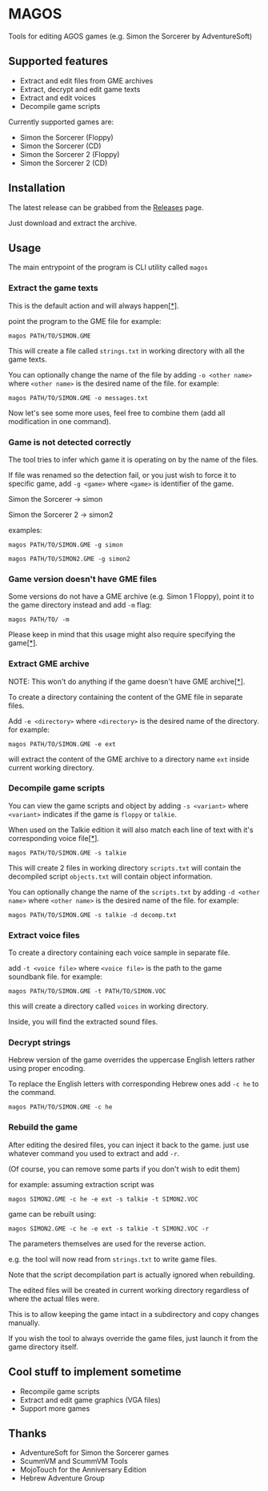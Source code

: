 # MAGOS
Tools for editing AGOS games (e.g. Simon the Sorcerer by AdventureSoft)

## Supported features
- Extract and edit files from GME archives
- Extract, decrypt and edit game texts
- Extract and edit voices
- Decompile game scripts

Currently supported games are:
- Simon the Sorcerer (Floppy)
- Simon the Sorcerer (CD)
- Simon the Sorcerer 2 (Floppy)
- Simon the Sorcerer 2 (CD)

## Installation
The latest release can be grabbed from the [Releases](https://github.com/BLooperZ/magos/releases) page.

Just download and extract the archive.

## Usage

The main entrypoint of the program is CLI utility called `magos`

### Extract the game texts
This is the default action and will always happen[[*]](#rebuild-the-game).

point the program to the GME file
for example:
```
magos PATH/TO/SIMON.GME
```
This will create a file called `strings.txt` in working directory with all the game texts.

You can optionally change the name of the file by adding `-o <other name>` where `<other name>` is the desired name of the file.
for example:
```
magos PATH/TO/SIMON.GME -o messages.txt
```

Now let's see some more uses, feel free to combine them (add all modification in one command).

### Game is not detected correctly
The tool tries to infer which game it is operating on by the name of the files.

If file was renamed so the detection fail, or you just wish to force it to specific game, add `-g <game>` where `<game>` is identifier of the game.

Simon the Sorcerer -> simon

Simon the Sorcerer 2 -> simon2

examples:
```
magos PATH/TO/SIMON.GME -g simon
```
```
magos PATH/TO/SIMON2.GME -g simon2
```

### Game version doesn't have GME files
Some versions do not have a GME archive (e.g. Simon 1 Floppy),
point it to the game directory instead and add `-m` flag:
```
magos PATH/TO/ -m
```
Please keep in mind that this usage might also require specifying the game[[*]](#game-is-not-detected-correctly).

### Extract GME archive
NOTE: This won't do anything if the game doesn't have GME archive[[*]](#game-version-doesnt-have-gme-files).

To create a directory containing the content of the GME file in separate files.

Add `-e <directory>` where `<directory>` is the desired name of the directory.
for example:
```
magos PATH/TO/SIMON.GME -e ext
```
will extract the content of the GME archive to a directory name `ext` inside current working directory.

### Decompile game scripts
You can view the game scripts and object by adding `-s <variant>` where `<variant>` indicates if the game is `floppy` or `talkie`.

When used on the Talkie edition it will also match each line of text with it's corresponding voice file[[*]](#extract-voice-files).
```
magos PATH/TO/SIMON.GME -s talkie
```
This will create 2 files in working directory
`scripts.txt` will contain the decompiled script
`objects.txt` will contain object information.

You can optionally change the name of the `scripts.txt` by adding `-d <other name>` where `<other name>` is the desired name of the file.
for example:
```
magos PATH/TO/SIMON.GME -s talkie -d decomp.txt
```

### Extract voice files
To create a directory containing each voice sample in separate file.

add `-t <voice file>` where `<voice file>` is the path to the game soundbank file.
for example:
```
magos PATH/TO/SIMON.GME -t PATH/TO/SIMON.VOC
```
this will create a directory called `voices` in working directory.

Inside, you will find the extracted sound files.

### Decrypt strings
Hebrew version of the game overrides the uppercase English letters rather using proper encoding.

To replace the English letters with corresponding Hebrew ones
add `-c he` to the command.
```
magos PATH/TO/SIMON.GME -c he
```

### Rebuild the game
After editing the desired files, you can inject it back to the game.
just use whatever command you used to extract and add `-r`.

(Of course, you can remove some parts if you don't wish to edit them)

for example:
assuming extraction script was
```
magos SIMON2.GME -c he -e ext -s talkie -t SIMON2.VOC
```
game can be rebuilt using:
```
magos SIMON2.GME -c he -e ext -s talkie -t SIMON2.VOC -r
```
The parameters themselves are used for the reverse action.

e.g. the tool will now read from `strings.txt` to write game files.

Note that the script decompilation part is actually ignored when rebuilding.

The edited files will be created in current working directory regardless of where the actual files were.

This is to allow keeping the game intact in a subdirectory and copy changes manually.

If you wish the tool to always override the game files, just launch it from the game directory itself.

## Cool stuff to implement sometime
* Recompile game scripts
* Extract and edit game graphics (VGA files)
* Support more games

## Thanks
* AdventureSoft for Simon the Sorcerer games
* ScummVM and ScummVM Tools
* MojoTouch for the Anniversary Edition
* Hebrew Adventure Group
